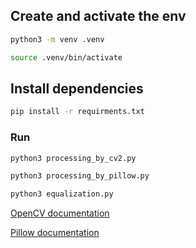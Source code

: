 ## Create and activate the env

```bash
python3 -m venv .venv
```

```bash
source .venv/bin/activate
```

## Install dependencies

```bash
pip install -r requirments.txt
```

### Run

```bash
python3 processing_by_cv2.py
```

```bash
python3 processing_by_pillow.py
```

```bash
python3 equalization.py
```

[OpenCV documentation](https://docs.opencv.org/master/)

[Pillow documentation](https://pillow.readthedocs.io/en/latest/handbook/index.html)
